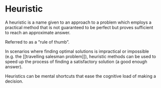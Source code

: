 # Heuristic
A heuristic is a name given to an approach to a problem which employs a practical method that is not guaranteed to be perfect but proves sufficient to reach an approximate answer.

Referred to as a “rule of thumb”.

In scenarios where finding optimal solutions is impractical or impossible (e.g. the [[travelling salesman problem]]), heuristic methods can be used to speed up the process of finding a satisfactory solution (a good enough answer).

Heuristics can be mental shortcuts that ease the cognitive load of making a decision.